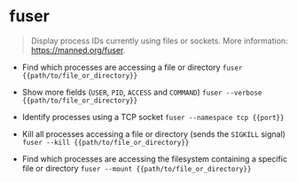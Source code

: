 # fuser
> Display process IDs currently using files or sockets.
> More information: <https://manned.org/fuser>.

- Find which processes are accessing a file or directory
`fuser {{path/to/file_or_directory}}`

- Show more fields (`USER`, `PID`, `ACCESS` and `COMMAND`)
`fuser --verbose {{path/to/file_or_directory}}`

- Identify processes using a TCP socket
`fuser --namespace tcp {{port}}`

- Kill all processes accessing a file or directory (sends the `SIGKILL` signal)
`fuser --kill {{path/to/file_or_directory}}`

- Find which processes are accessing the filesystem containing a specific file or directory
`fuser --mount {{path/to/file_or_directory}}`
